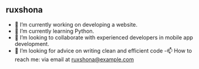 ## ruxshona

- 🔭 I’m currently working on developing a website.
- 🌱 I’m currently learning Python.
- 👯 I’m looking to collaborate with experienced developers in mobile app development.
- 🤔 I’m looking for advice on writing clean and efficient code
-📫 How to reach me: via email at ruxshona@example.com
